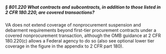 ##### § 801.220 What contracts and subcontracts, in addition to those listed in 2 CFR 180.220, are covered transactions? #####

VA does not extend coverage of nonprocurement suspension and debarment requirements beyond first-tier procurement contracts under a covered nonprocurement transaction, although the OMB guidance at 2 CFR 180.220(c) allows a Federal agency to do so (also see optional lower tier coverage in the figure in the appendix to 2 CFR part 180).
